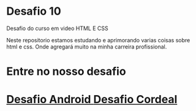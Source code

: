 # Desafio 10
 Desafio do curso em video HTML E CSS

Neste repositorio estamos estudando e aprimorando varias coisas sobre html e css.
Onde agregará muito na minha carreira profissional.
<h1>Entre no nosso desafio<h1>
<a href="./Dessafio/GROUPING_TAGS copy.html" target="_blank"> Desafio Android </a>
<a href="./Dessafio/Site Cordeal/cordeal.html" target="_blank">Desafio Cordeal</a>
